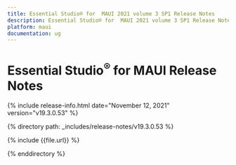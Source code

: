 ```yaml
---
title: Essential Studio® for  MAUI 2021 volume 3 SP1 Release Notes  
description: Essential Studio® for  MAUI 2021 volume 3 SP1 Release Notes 
platform: maui
documentation: ug
---
```


# Essential Studio<sup>®</sup> for  MAUI Release Notes  

{% include release-info.html date="November 12, 2021"  version="v19.3.0.53" %} 


{% directory path: _includes/release-notes/v19.3.0.53 %}

{% include {{file.url}} %}

{% enddirectory %}